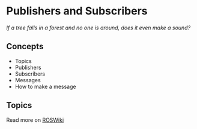 # Publishers and Subscribers

_If a tree falls in a forest and no one is around, does it even make a sound?_

## Concepts

- Topics
- Publishers
- Subscribers
- Messages
- How to make a message

## Topics

Read more on [ROSWiki](https://wiki.ros.org/ROS/Tutorials/UnderstandingTopics)


